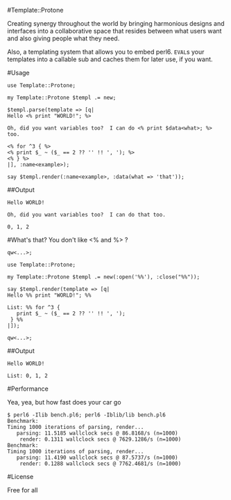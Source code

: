 #Template::Protone 

Creating synergy throughout the world by bringing harmonious designs and interfaces into a collaborative space that resides between what users want and also giving people what they need.

Also, a templating system that allows you to embed perl6.  ```EVAL```s your templates into a callable sub and caches them for later use, if you want.

#Usage

```perl6
use Template::Protone;

my Template::Protone $templ .= new;

$templ.parse(template => [q|
Hello <% print "WORLD!"; %>

Oh, did you want variables too?  I can do <% print $data<what>; %> too.

<% for ^3 { %>
<% print $_ ~ ($_ == 2 ?? '' !! ', '); %>
<% } %>
|], :name<example>);

say $templ.render(:name<example>, :data(what => 'that'));
```

##Output

```
Hello WORLD!

Oh, did you want variables too?  I can do that too.

0, 1, 2
```

#What's that?  You don't like <% and %> ?

```perl6
qw<...>;

use Template::Protone;

my Template::Protone $templ .= new(:open('%%'), :close("%%"));

say $templ.render(template => [q|
Hello %% print "WORLD!"; %%

List: %% for ^3 {  
   print $_ ~ ($_ == 2 ?? '' !! ', '); 
 } %%
|]);

qw<...>;
```

##Output
```
Hello WORLD!

List: 0, 1, 2
```

#Performance

Yea, yea, but how fast does your car go

```
$ perl6 -Ilib bench.pl6; perl6 -Iblib/lib bench.pl6
Benchmark:
Timing 1000 iterations of parsing, render...
   parsing: 11.5185 wallclock secs @ 86.8168/s (n=1000)
    render: 0.1311 wallclock secs @ 7629.1286/s (n=1000)
Benchmark:
Timing 1000 iterations of parsing, render...
   parsing: 11.4190 wallclock secs @ 87.5737/s (n=1000)
    render: 0.1288 wallclock secs @ 7762.4681/s (n=1000)
```

#License

Free for all
